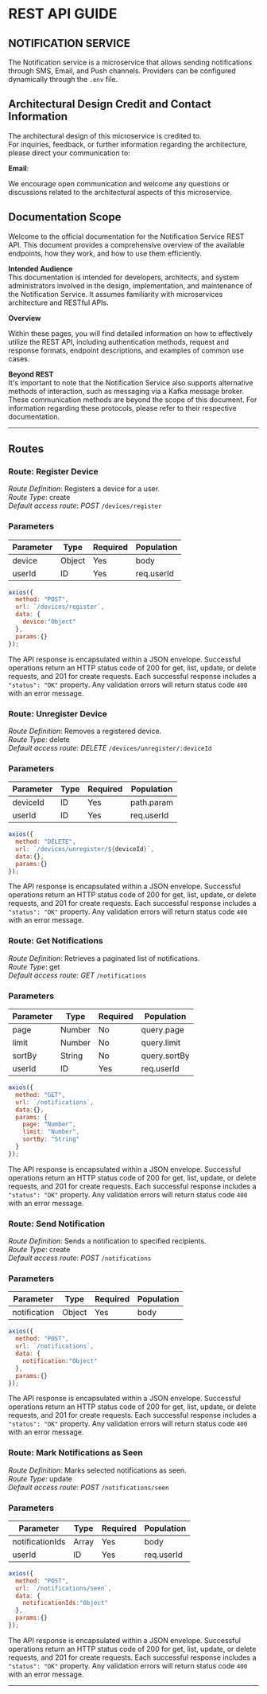 # REST API GUIDE

## NOTIFICATION SERVICE

The Notification service is a microservice that allows sending notifications through SMS, Email, and Push channels. Providers can be configured dynamically through the `.env` file.

## Architectural Design Credit and Contact Information

The architectural design of this microservice is credited to.  
For inquiries, feedback, or further information regarding the architecture, please direct your communication to:

**Email**:

We encourage open communication and welcome any questions or discussions related to the architectural aspects of this microservice.

## Documentation Scope

Welcome to the official documentation for the Notification Service REST API. This document provides a comprehensive overview of the available endpoints, how they work, and how to use them efficiently.

**Intended Audience**  
This documentation is intended for developers, architects, and system administrators involved in the design, implementation, and maintenance of the Notification Service. It assumes familiarity with microservices architecture and RESTful APIs.

**Overview**

Within these pages, you will find detailed information on how to effectively utilize the REST API, including authentication methods, request and response formats, endpoint descriptions, and examples of common use cases.

**Beyond REST**  
It's important to note that the Notification Service also supports alternative methods of interaction, such as messaging via a Kafka message broker. These communication methods are beyond the scope of this document. For information regarding these protocols, please refer to their respective documentation.

---

## Routes

### Route: Register Device

_Route Definition_: Registers a device for a user.  
_Route Type_: create  
_Default access route_: _POST_ `/devices/register`

### Parameters

| Parameter | Type   | Required | Population  |
|-----------|--------|----------|-------------|
| device    | Object | Yes      | body        |
| userId    | ID     | Yes      | req.userId  |

```js
axios({
  method: "POST",
  url: `/devices/register`,
  data: {
    device:"Object"
  },
  params:{}
});
```
The API response is encapsulated within a JSON envelope. Successful operations return an HTTP status code of 200 for get, list, update, or delete requests, and 201 for create requests. Each successful response includes a `"status": "OK"` property. Any validation errors will return status code `400` with an error message.

### Route: Unregister Device

_Route Definition_: Removes a registered device.  
_Route Type_: delete  
_Default access route_: _DELETE_ `/devices/unregister/:deviceId`

### Parameters

| Parameter | Type   | Required | Population  |
|-----------|--------|----------|-------------|
| deviceId  | ID     | Yes      | path.param  |
| userId    | ID     | Yes      | req.userId  |

```js
axios({
  method: "DELETE",
  url: `/devices/unregister/${deviceId}`,
  data:{},
  params:{}
});
```
The API response is encapsulated within a JSON envelope. Successful operations return an HTTP status code of 200 for get, list, update, or delete requests, and 201 for create requests. Each successful response includes a `"status": "OK"` property. Any validation errors will return status code `400` with an error message.

### Route: Get Notifications

_Route Definition_: Retrieves a paginated list of notifications.  
_Route Type_: get  
_Default access route_: _GET_ `/notifications`

### Parameters

| Parameter | Type   | Required | Population  |
|-----------|--------|----------|-------------|
| page      | Number | No       | query.page  |
| limit     | Number | No       | query.limit |
| sortBy    | String | No       | query.sortBy|
| userId    | ID     | Yes      | req.userId  |

```js
axios({
  method: "GET",
  url: `/notifications`,
  data:{},
  params: {
    page: "Number",
    limit: "Number",
    sortBy: "String"
  }
});
```
The API response is encapsulated within a JSON envelope. Successful operations return an HTTP status code of 200 for get, list, update, or delete requests, and 201 for create requests. Each successful response includes a `"status": "OK"` property. Any validation errors will return status code `400` with an error message.

### Route: Send Notification

_Route Definition_: Sends a notification to specified recipients.  
_Route Type_: create  
_Default access route_: _POST_ `/notifications`

### Parameters

| Parameter     | Type   | Required | Population |
|---------------|--------|----------|------------|
|notification   | Object | Yes      | body       |

```js
axios({
  method: "POST",
  url: `/notifications`,
  data: {
    notification:"Object"
  },
  params:{}
});
```
The API response is encapsulated within a JSON envelope. Successful operations return an HTTP status code of 200 for get, list, update, or delete requests, and 201 for create requests. Each successful response includes a `"status": "OK"` property. Any validation errors will return status code `400` with an error message.

### Route: Mark Notifications as Seen

_Route Definition_: Marks selected notifications as seen.  
_Route Type_: update  
_Default access route_: _POST_ `/notifications/seen`

### Parameters

| Parameter         | Type   | Required | Population |
|------------------ |--------|----------|------------|
| notificationIds   | Array  | Yes      | body       |
| userId            | ID     | Yes      | req.userId |

```js
axios({
  method: "POST",
  url: `/notifications/seen`,
  data: {
    notificationIds:"Object"
  },
  params:{}
});
```
The API response is encapsulated within a JSON envelope. Successful operations return an HTTP status code of 200 for get, list, update, or delete requests, and 201 for create requests. Each successful response includes a `"status": "OK"` property. Any validation errors will return status code `400` with an error message.

---

